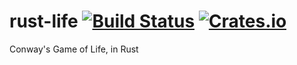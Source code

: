 rust-life [![Build Status](https://travis-ci.org/crazymykl/rust-life.svg?branch=master)](https://travis-ci.org/crazymykl/rust-life) [![Crates.io](https://img.shields.io/crates/v/rust-life.svg)](https://crates.io/crates/rust-life/)
=========

Conway's Game of Life, in Rust

